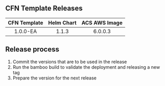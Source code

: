 ## CFN Template Releases

|CFN Template|Helm Chart|ACS AWS Image|
|:---:|:---:|:---:|
|1.0.0-EA|1.1.3|6.0.0.3|

## Release process

1. Commit the versions that are to be used in the release
2. Run the bamboo build to validate the deployment and releasing a new tag
3. Prepare the version for the next release